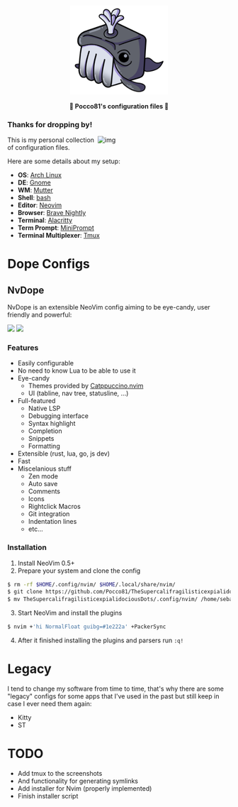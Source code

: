 <p align="center">
  <img
    src="resources/imgs/repo_logo.png"
    alt="My Profile picture"
	width="220"
    />
</p>

<p align="center">
  <b>🐧 Pocco81's configuration files 🐧</b>
</p>

### Thanks for dropping by!

<img src="https://raw.githubusercontent.com/Pocco81/TheSupercalifragilisticexpialidociousDots/dev/resources/imgs/gnome_nvim.png" alt="img" align="right" width="300px">

This is my personal collection of configuration files.

Here are some details about my setup:

+ **OS**: [Arch Linux](https://archlinux.org/)
+ **DE**: [Gnome](https://www.gnome.org)
+ **WM**: [Mutter](https://gitlab.gnome.org/GNOME/mutter)
+ **Shell**: [bash](https://github.com/bminor/bash)
+ **Editor**: [Neovim](https://github.com/neovim/neovim/)
+ **Browser**: [Brave Nightly](https://brave.com/)
+ **Terminal**: [Alacritty](https://github.com/alacritty/alacritty)
+ **Term Prompt**: [MiniPrompt](https://github.com/Pocco81/MiniPrompt)
+ **Terminal Multiplexer**: [Tmux](https://github.com/tmux/tmux)

# Dope Configs

## NvDope

NvDope is an extensible NeoVim config aiming to be eye-candy, user friendly and powerful:

<img src ="https://raw.githubusercontent.com/Pocco81/TheSupercalifragilisticexpialidociousDots/dev/resources/readme/nvim_1.png">
<img src ="https://raw.githubusercontent.com/Pocco81/TheSupercalifragilisticexpialidociousDots/dev/resources/readme/nvim_2.png">

### Features

+ Easily configurable
+ No need to know Lua to be able to use it
+ Eye-candy
	+ Themes provided by [Catppuccino.nvim](https://github.com/Pocco81/Catppuccino.nvim)
	+ UI (tabline, nav tree, statusline, ...)
+ Full-featured
	+ Native LSP
	+ Debugging interface
	+ Syntax highlight
	+ Completion
	+ Snippets
	+ Formatting
+ Extensible (rust, lua, go, js dev)
+ Fast
+ Miscelanious stuff
	+ Zen mode
	+ Auto save
	+ Comments
	+ Icons
	+ Rightclick Macros
	+ Git integration
	+ Indentation lines
	+ etc...

### Installation

1. Install NeoVim 0.5+
2. Prepare your system and clone the config

```bash
$ rm -rf $HOME/.config/nvim/ $HOME/.local/share/nvim/
$ git clone https://github.com/Pocco81/TheSupercalifragilisticexpialidociousDots.git
$ mv TheSupercalifragilisticexpialidociousDots/.config/nvim/ /home/sebas5758/.config/nvim/
```

3. Start NeoVim and install the plugins
```bash
$ nvim +'hi NormalFloat guibg=#1e222a' +PackerSync
```
4. After it finished installing the plugins and parsers run `:q!`

# Legacy

I tend to change my software from time to time, that's why there are some "legacy" configs for some apps that I've used in the past but still keep in case I ever need them again:

+ Kitty
+ ST

# TODO
+ Add tmux to the screenshots
+ And functionality for generating symlinks
+ Add installer for Nvim (properly implemented)
+ Finish installer script

